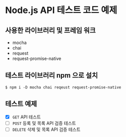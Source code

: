 # Node.js API 테스트 코드 예제

## 사용한 라이브러리 및 프레임 워크
- mocha
- chai
- request
- request-promise-native

## 테스트 라이브러리 npm 으로 설치
```
$ npm i -D mocha chai reqeust request-promise-native
```


## 테스트 예제
- [x] `GET` API 테스트
- [ ] `POST` 등록 및 목록 API 검증 테스트
- [ ] `DELETE` 삭제 및 목록 API 검증 테스트